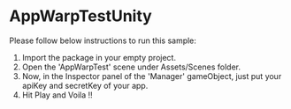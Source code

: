 # AppWarpTestUnity

Please follow below instructions to run this sample:

1. Import the package in your empty project.
2. Open the 'AppWarpTest' scene under Assets/Scenes folder.
3. Now, in the Inspector panel of the 'Manager' gameObject, just put your apiKey and secretKey of your app.
4. Hit Play and Voila !!
